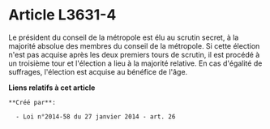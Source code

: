 # Article L3631-4

Le président du conseil de la métropole est élu au scrutin secret, à la majorité absolue des membres du conseil de la
métropole. Si cette élection n'est pas acquise après les deux premiers tours de scrutin, il est procédé à un troisième tour
et l'élection a lieu à la majorité relative. En cas d'égalité de suffrages, l'élection est acquise au bénéfice de l'âge.

**Liens relatifs à cet article**

	**Créé par**:

	  - Loi n°2014-58 du 27 janvier 2014 - art. 26

